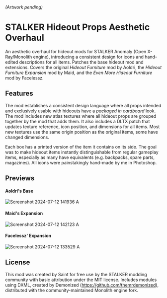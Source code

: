 *(Artwork pending)*

# STALKER Hideout Props Aesthetic Overhaul

An aesthetic overhaul for hideout mods for STALKER Anomaly (Open X-Ray/Monolith engine), introducing a consistent design for icons and hand-edited descriptions for all items. Patches the base hideout mod and extensions. Covers the original *Hideout Furniture* mod by Aoldri, the *Hideout Furniture Expansion* mod by Maid, and the *Even More Hideout Furniture* mod by Facelessz.

## Features

The mod establishes a consistent design language where all props intended and exclusively usable with hideouts have a *packaged in cardboard* look. The mod includes new atlas textures where all hideout props are grouped together by the mod that adds them. It also includes a DLTX patch that updates texture reference, icon position, and dimensions for all items. Most new textures use the same origin position as the original items, some have changed dimensions.

Each box has a printed version of the item it contains on its side. The goal was to make hideout items instantly distinguishable from regular gameplay items, especially as many have equivalents (e.g. backpacks, spare parts, magazines). All icons were painstakingly hand-made by me in Photoshop.

## Previews

#### Aoldri's Base

![Screenshot 2024-07-12 141936 A](https://github.com/user-attachments/assets/08769191-f4ae-424c-9d64-ff62108ce4aa)

#### Maid's Expansion

![Screenshot 2024-07-12 142123 A](https://github.com/user-attachments/assets/d89ac400-0558-4278-b8a8-b2d8e62d8165)

#### Facelessz' Expansion

![Screenshot 2024-07-12 133529 A](https://github.com/user-attachments/assets/789747c7-f280-40a1-b41e-813e641c3284)

## License

This mod was created by Saint for free use by the STALKER modding community with basic attribution under the MIT license. Includes modules using DXML, created by Demonized (https://github.com/themrdemonized), distributed with the community-maintained Monolith engine fork.
